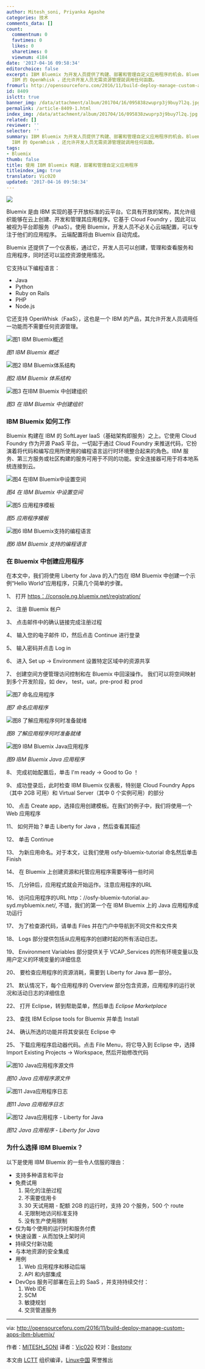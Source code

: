 ```yaml
---
author: Mitesh_soni, Priyanka Agashe
categories: 技术
comments_data: []
count:
  commentnum: 0
  favtimes: 0
  likes: 0
  sharetimes: 0
  viewnum: 4184
date: '2017-04-16 09:58:34'
editorchoice: false
excerpt: IBM Bluemix 为开发人员提供了构建、部署和管理自定义应用程序的机会。Bluemix 建立在 Cloud Foundry 上。它支持多种编程语言，包括
  IBM 的 OpenWhisk ，还允许开发人员无需资源管理就调用任何函数。
fromurl: http://opensourceforu.com/2016/11/build-deploy-manage-custom-apps-ibm-bluemix/
id: 8409
islctt: true
banner_img: /data/attachment/album/201704/16/095838zwuprp3j9buy7l2q.jpg
permalink: /article-8409-1.html
index_img: /data/attachment/album/201704/16/095838zwuprp3j9buy7l2q.jpg.thumb.jpg
related: []
reviewer: ''
selector: ''
summary: IBM Bluemix 为开发人员提供了构建、部署和管理自定义应用程序的机会。Bluemix 建立在 Cloud Foundry 上。它支持多种编程语言，包括
  IBM 的 OpenWhisk ，还允许开发人员无需资源管理就调用任何函数。
tags:
- Bluemix
thumb: false
title: 使用 IBM Bluemix 构建，部署和管理自定义应用程序
titleindex_img: true
translator: Vic020
updated: '2017-04-16 09:58:34'
---
```


![](/data/attachment/album/201704/16/095838zwuprp3j9buy7l2q.jpg)


Bluemix 是由 IBM 实现的基于开放标准的云平台。它具有开放的架构，其允许组织能够在云上创建、开发和管理其应用程序。它基于 Cloud Foundry ，因此可以被视为平台即服务（PaaS）。使用 Bluemix，开发人员不必关心云端配置，可以专注于他们的应用程序。 云端配置将由 Bluemix 自动完成。


Bluemix 还提供了一个仪表板，通过它，开发人员可以创建，管理和查看服务和应用程序，同时还可以监控资源使用情况。


它支持以下编程语言：


* Java
* Python
* Ruby on Rails
* PHP
* Node.js


它还支持 OpenWhisk（FaaS），这也是一个 IBM 的产品，其允许开发人员调用任一功能而不需要任何资源管理。


![图1 IBM Bluemix概述](/data/attachment/album/201704/16/095840jze6zv5q6v537673.jpg)


*图1 IBM Bluemix 概述*


![图2 IBM Bluemix体系结构](/data/attachment/album/201704/16/095841crcwxd0bmd45d4ru.jpg)


*图2 IBM Bluemix 体系结构*


![图3 在IBM Bluemix 中创建组织](/data/attachment/album/201704/16/095842mff7aj5yjajd26xi.jpg)


*图3 在 IBM Bluemix 中创建组织*


### IBM Bluemix 如何工作


Bluemix 构建在 IBM 的 SoftLayer IaaS（基础架构即服务）之上。它使用 Cloud Foundry 作为开源 PaaS 平台。一切起于通过 Cloud Foundry 来推送代码，它扮演着将代码和编写应用所使用的编程语言运行时环境整合起来的角色。IBM 服务、第三方服务或社区构建的服务可用于不同的功能。安全连接器可用于将本地系统连接到云。


![图4 在IBM Bluemix中设置空间](/data/attachment/album/201704/16/095843g3pprryrp3exxuzy.jpg)


*图4 在 IBM Bluemix 中设置空间*


![图5 应用程序模板](/data/attachment/album/201704/16/095844y8yvbe3oinvvq3d3.jpg)


*图5 应用程序模板*


![图6 IBM Bluemix支持的编程语言](/data/attachment/album/201704/16/095845i6zqbt1th7tuugtj.jpg)


*图6 IBM Bluemix 支持的编程语言*


### 在 Bluemix 中创建应用程序


在本文中，我们将使用 Liberty for Java 的入门包在 IBM Bluemix 中创建一个示例“Hello World”应用程序，只需几个简单的步骤。


1、 打开 [https：//console.ng.bluemix.net/registration/](https://console.ng.bluemix.net/registration/)


2、 注册 Bluemix 帐户


3、 点击邮件中的确认链接完成注册过程


4、 输入您的电子邮件 ID，然后点击 Continue 进行登录


5、 输入密码并点击 Log in


6、 进入 Set up -> Environment 设置特定区域中的资源共享


7、 创建空间方便管理访问控制和在 Bluemix 中回滚操作。 我们可以将空间映射到多个开发阶段，如 dev， test，uat，pre-prod 和 prod


![图7 命名应用程序](/data/attachment/album/201704/16/095846to43pqam31gappmo.jpg)


*图7 命名应用程序*


![图8 了解应用程序何时准备就绪](/data/attachment/album/201704/16/095847bo25g752bwlvlv66.jpg)


*图8 了解应用程序何时准备就绪*


![图9 IBM Bluemix Java应用程序](/data/attachment/album/201704/16/095847ebcbss2is28ia828.jpg)


*图9 IBM Bluemix Java 应用程序*


8、 完成初始配置后，单击 I'm ready -> Good to Go ！


9、 成功登录后，此时检查 IBM Bluemix 仪表板，特别是 Cloud Foundry Apps（其中 2GB 可用）和 Virtual Server（其中 0 个实例可用）的部分


10、 点击 Create app，选择应用创建模板。在我们的例子中，我们将使用一个 Web 应用程序


11、 如何开始？单击 Liberty for Java ，然后查看其描述


12、 单击 Continue


13、 为新应用命名。对于本文，让我们使用 osfy-bluemix-tutorial 命名然后单击 Finish


14、 在 Bluemix 上创建资源和托管应用程序需要等待一些时间


15、 几分钟后，应用程式就会开始运作。注意应用程序的URL


16、 访问应用程序的URL http：//osfy-bluemix-tutorial.au-syd.mybluemix.net/, 不错，我们的第一个在 IBM Bluemix 上的 Java 应用程序成功运行


17、 为了检查源代码，请单击 Files 并在门户中导航到不同文件和文件夹


18、 Logs 部分提供包括从应用程序的创建时起的所有活动日志。


19、 Environment Variables 部分提供关于 VCAP\_Services 的所有环境变量以及用户定义的环境变量的详细信息


20、 要检查应用程序的资源消耗，需要到 Liberty for Java 那一部分。


21、 默认情况下，每个应用程序的 Overview 部分包含资源，应用程序的运行状况和活动日志的详细信息


22、 打开 Eclipse，转到帮助菜单，然后单击 *Eclipse Marketplace*


23、 查找 IBM Eclipse tools for Bluemix 并单击 Install


24、 确认所选的功能并将其安装在 Eclipse 中


25、 下载应用程序启动器代码。点击 File Menu，将它导入到 Eclipse 中，选择 Import Existing Projects -> Workspace, 然后开始修改代码


![图10 Java应用程序源文件](/data/attachment/album/201704/16/095848mi4tekeet003nnew.jpg)


*图10 Java 应用程序源文件*


![图11 Java应用程序日志](/data/attachment/album/201704/16/095849epewtatnvdnpwpud.jpg)


*图11 Java 应用程序日志*


![图12 Java应用程序 - Liberty for Java](/data/attachment/album/201704/16/095850i0t11c1s0fp8wk8n.jpg)


*图12 Java 应用程序 - Liberty for Java*


### 为什么选择 IBM Bluemix？


以下是使用 IBM Bluemix 的一些令人信服的理由：


* 支持多种语言和平台
* 免费试用
	1. 简化的注册过程
	2. 不需要信用卡
	3. 30 天试用期 - 配额 2GB 的运行时，支持 20 个服务，500 个 route
	4. 无限制地访问标准支持
	5. 没有生产使用限制
* 仅为每个使用的运行时和服务付费
* 快速设置 - 从而加快上架时间
* 持续交付新功能
* 与本地资源的安全集成
* 用例
	1. Web 应用程序和移动后端
	2. API 和内部集成
* DevOps 服务可部署在云上的 SaaS ，并支持持续交付：
	1. Web IDE
	2. SCM
	3. 敏捷规划
	4. 交货管道服务




---


via: <http://opensourceforu.com/2016/11/build-deploy-manage-custom-apps-ibm-bluemix/>


作者：[MITESH\_SONI](http://opensourceforu.com/author/mitesh_soni/) 译者：[Vic020](http//www.vicyu.net) 校对：[Bestony](https://github.com/Bestony)


本文由 [LCTT](https://github.com/LCTT/TranslateProject) 组织编译，[Linux中国](https://linux.cn/) 荣誉推出